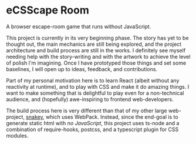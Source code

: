 
# eCSScape Room

A browser escape-room game that runs without JavaScript.

This project is currently in its very beginning phase. The story has yet to be thought out, the main mechanics are still being explored, and the project architecture and build process are still in the works. I definitely see myself needing help with the story-writing and with the artwork to achieve the level of polish I'm imagining. Once I have prototyped those things and set some baselines, I will open up to ideas, feedback, and contributions.

Part of my personal motivation here is to learn React (albeit without any reactivity at runtime), and to play with CSS and make it do amazing things. I want to make something that is delightful to play even for a non-technical audience, and (hopefully) awe-inspiring to frontend web-developers.

The build process here is very different than that of my other large web-project, [snakey](https://github.com/david-fong/snakey3), which uses WebPack. Instead, since the end-goal is to generate static html with _no JavaScript_, this project uses ts-node and a combination of require-hooks, postcss, and a typescript plugin for CSS modules.
